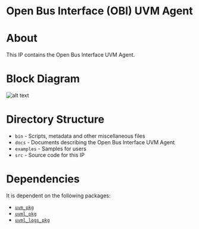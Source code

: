 # Open Bus Interface (OBI) UVM Agent


# About
This IP contains the Open Bus Interface UVM Agent.

# Block Diagram
![alt text](./docs/agent_block_diagram.png "Open Bus Interface UVM Agent Block Diagram")

# Directory Structure
* `bin` - Scripts, metadata and other miscellaneous files
* `docs` - Documents describing the Open Bus Interface UVM Agent
* `examples` - Samples for users
* `src` - Source code for this IP


# Dependencies
It is dependent on the following packages:

* [`uvm_pkg`](https://www.accellera.org/downloads/standards/uvm)
* [`uvml_pkg`](https://datum-technology-corporation.github.io/uvml/)
* [`uvml_logs_pkg`](https://datum-technology-corporation.github.io/uvml_logs/)
